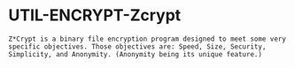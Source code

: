 # UTIL-ENCRYPT-Zcrypt
    Z*Crypt is a binary file encryption program designed to meet some very specific objectives. Those objectives are: Speed, Size, Security, Simplicity, and Anonymity. (Anonymity being its unique feature.) 
